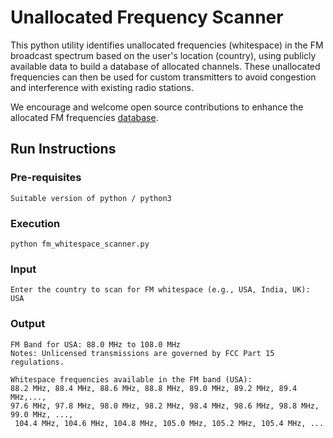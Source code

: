 # Unallocated Frequency Scanner

This python utility identifies unallocated frequencies (whitespace) in the FM broadcast spectrum based on the user's location (country), using publicly available data to build a database of allocated channels. These unallocated frequencies can then be used for custom transmitters to avoid congestion and interference with existing radio stations.

We encourage and welcome open source contributions to enhance the allocated FM frequencies [database](./fm_station_database.py).

## Run Instructions

### Pre-requisites
```
Suitable version of python / python3
```

### Execution
```
python fm_whitespace_scanner.py
```

### Input
```
Enter the country to scan for FM whitespace (e.g., USA, India, UK): USA
```

### Output
```
FM Band for USA: 88.0 MHz to 108.0 MHz
Notes: Unlicensed transmissions are governed by FCC Part 15 regulations.

Whitespace frequencies available in the FM band (USA):
88.2 MHz, 88.4 MHz, 88.6 MHz, 88.8 MHz, 89.0 MHz, 89.2 MHz, 89.4 MHz,..., 
97.6 MHz, 97.8 MHz, 98.0 MHz, 98.2 MHz, 98.4 MHz, 98.6 MHz, 98.8 MHz, 99.0 MHz, ...,
 104.4 MHz, 104.6 MHz, 104.8 MHz, 105.0 MHz, 105.2 MHz, 105.4 MHz, ...

```
